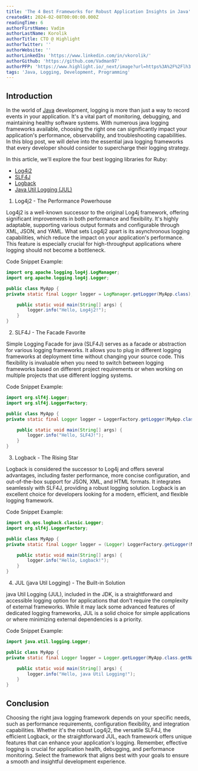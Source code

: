 ```yaml
---
title: 'The 4 Best Frameworks for Robust Application Insights in Java'
createdAt: 2024-02-08T00:00:00.000Z
readingTime: 6
authorFirstName: Vadim
authorLastName: Korolik
authorTitle: CTO @ Highlight
authorTwitter: ''
authorWebsite: ''
authorLinkedIn: 'https://www.linkedin.com/in/vkorolik/'
authorGithub: 'https://github.com/Vadman97'
authorPFP: 'https://www.highlight.io/_next/image?url=https%3A%2F%2Flh3.googleusercontent.com%2Fa-%2FAOh14Gh1k7XsVMGxHMLJZ7qesyddqn1y4EKjfbodEYiY%3Ds96-c&w=3840&q=75'
tags: 'Java, Logging, Development, Programming'
---
```


## Introduction

In the world of [Java](https://docs.oracle.com/javase/8/docs/technotes/guides/language/index.html) development, logging is more than just a way to record events in your application. It's a vital part of monitoring, debugging, and maintaining healthy software systems. With numerous java logging frameworks available, choosing the right one can significantly impact your application's performance, observability, and troubleshooting capabilities. In this blog post, we will delve into the essential java logging frameworks that every developer should consider to supercharge their logging strategy.

In this article, we'll explore the four best logging libraries for Ruby:

- [Log4j2](https://logging.apache.org/log4j/2.x/)
- [SLF4J](https://www.slf4j.org/)
- [Logback](https://logback.qos.ch/)
- [Java Util Logging (JUL)](https://docs.oracle.com/javase/8/docs/api/java/util/logging/package-summary.html)

1. Log4j2 - The Performance Powerhouse

Log4j2 is a well-known successor to the original Log4j framework, offering significant improvements in both performance and flexibility. It's highly adaptable, supporting various output formats and configurable through XML, JSON, and YAML. What sets Log4j2 apart is its asynchronous logging capabilities, which reduce the impact on your application's performance. This feature is especially crucial for high-throughput applications where logging should not become a bottleneck.

Code Snippet Example:

```java
import org.apache.logging.log4j.LogManager;
import org.apache.logging.log4j.Logger;

public class MyApp {
private static final Logger logger = LogManager.getLogger(MyApp.class);

    public static void main(String[] args) {
        logger.info("Hello, Log4j2!");
    }
}
```

2. SLF4J - The Facade Favorite

Simple Logging Facade for java (SLF4J) serves as a facade or abstraction for various logging frameworks. It allows you to plug in different logging frameworks at deployment time without changing your source code. This flexibility is invaluable when you need to switch between logging frameworks based on different project requirements or when working on multiple projects that use different logging systems.

Code Snippet Example:

```java
import org.slf4j.Logger;
import org.slf4j.LoggerFactory;

public class MyApp {
private static final Logger logger = LoggerFactory.getLogger(MyApp.class);

    public static void main(String[] args) {
        logger.info("Hello, SLF4J!");
    }
}
```

<BlogCallToAction/>

3. Logback - The Rising Star

Logback is considered the successor to Log4j and offers several advantages, including faster performance, more concise configuration, and out-of-the-box support for JSON, XML, and HTML formats. It integrates seamlessly with SLF4J, providing a robust logging solution. Logback is an excellent choice for developers looking for a modern, efficient, and flexible logging framework.

Code Snippet Example:

```java
import ch.qos.logback.classic.Logger;
import org.slf4j.LoggerFactory;

public class MyApp {
private static final Logger logger = (Logger) LoggerFactory.getLogger(MyApp.class);

    public static void main(String[] args) {
        logger.info("Hello, Logback!");
    }
}
```

4. JUL (java Util Logging) - The Built-in Solution

java Util Logging (JUL), included in the JDK, is a straightforward and accessible logging option for applications that don't require the complexity of external frameworks. While it may lack some advanced features of dedicated logging frameworks, JUL is a solid choice for simple applications or where minimizing external dependencies is a priority.

Code Snippet Example:

```java
import java.util.logging.Logger;

public class MyApp {
private static final Logger logger = Logger.getLogger(MyApp.class.getName());

    public static void main(String[] args) {
        logger.info("Hello, java Util Logging!");
    }
}
```

## Conclusion

Choosing the right java logging framework depends on your specific needs, such as performance requirements, configuration flexibility, and integration capabilities. Whether it's the robust Log4j2, the versatile SLF4J, the efficient Logback, or the straightforward JUL, each framework offers unique features that can enhance your application's logging. Remember, effective logging is crucial for application health, debugging, and performance monitoring. Select the framework that aligns best with your goals to ensure a smooth and insightful development experience.

